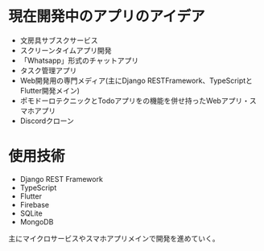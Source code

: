 # 現在開発中のアプリのアイデア

* 文房具サブスクサービス
* スクリーンタイムアプリ開発
* 「Whatsapp」形式のチャットアプリ
* タスク管理アプリ
* Web開発用の専門メディア(主にDjango RESTFramework、TypeScriptとFlutter開発メイン)
* ポモドーロテクニックとTodoアプリをの機能を併せ持ったWebアプリ・スマホアプリ
* Discordクローン

# 使用技術

* Django REST Framework
* TypeScript
* Flutter
* Firebase
* SQLite
* MongoDB

主にマイクロサービスやスマホアプリメインで開発を進めていく。